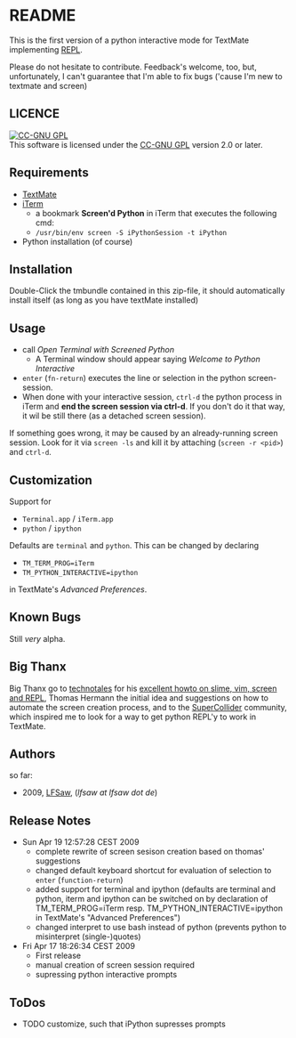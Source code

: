
# README #

This is the first version of a python interactive mode for TextMate implementing [REPL](http://en.wikipedia.org/wiki/REPL).

Please do not hesitate to contribute.
Feedback's welcome, too, but, unfortunately, I can't guarantee that I'm able to fix bugs ('cause I'm new to textmate and screen)

## LICENCE ##

<a href="http://creativecommons.org/licenses/GPL/2.0/">
<img alt="CC-GNU GPL" border="0" src="http://creativecommons.org/images/public/cc-GPL-a.png" /></a><br />
This software is licensed under the <a href="http://creativecommons.org/licenses/GPL/2.0/">CC-GNU GPL</a> version 2.0 or later.

## Requirements ##

- [TextMate](http://macromates.com/)
- [iTerm](http://iterm.sourceforge.net)
	- a bookmark **Screen'd Python** in iTerm that executes the following cmd:
	- `/usr/bin/env screen -S iPythonSession -t iPython`
- Python installation (of course)

## Installation ##

Double-Click the tmbundle contained in this zip-file, it should automatically install itself (as long as you have textMate installed)

## Usage ##

<!-- - Open iTerm
- Create new session by executing the bookmark **Screen'd Python**. -->

- call *Open Terminal with Screened Python*
	- A Terminal window should appear saying *Welcome to Python Interactive*
- `enter` (`fn-return`) executes the line or selection in the python screen-session.
- When done with your interactive session, `ctrl-d` the python process in iTerm and **end the screen session via ctrl-d**. If you don't do it that way, it wil be still there (as a detached screen session).

If something goes wrong, it may be caused by an already-running screen session. Look for it via `screen -ls` and kill it by attaching (`screen -r <pid>`) and `ctrl-d`.

## Customization ##

Support for 

- `Terminal.app` / `iTerm.app`
- `python` / `ipython` 

Defaults are `terminal` and `python`.
This can be changed by declaring

- `TM_TERM_PROG=iTerm` 
- `TM_PYTHON_INTERACTIVE=ipython` 

in TextMate's *Advanced Preferences*.


## Known Bugs ##

Still _very_ alpha.

## Big Thanx ##

Big Thanx go to [technotales](http://technotales.wordpress.com) for his [excellent howto on slime, vim, screen and REPL](http://technotales.wordpress.com/2007/10/03/like-slime-for-vim/), 
Thomas Hermann the initial idea and suggestions on how to automate the screen creation process, and to the [SuperCollider](http://supercollider.sf.net) community, which inspired me to look for a way to get python REPL'y to work in TextMate.

## Authors ##

so far:

- 2009, [LFSaw](http://LFSaw.de), (*lfsaw at lfsaw dot de*)

## Release Notes ##

- Sun Apr 19 12:57:28 CEST 2009
	- complete rewrite of screen sesison creation based on thomas' suggestions
	- changed default keyboard shortcut for evaluation of selection to `enter` (`function-return`)
	- added support for terminal and ipython (defaults are terminal and python, iterm and ipython can be switched on by declaration of TM_TERM_PROG=iTerm resp. TM_PYTHON_INTERACTIVE=ipython in TextMate's "Advanced Preferences")
	- changed interpret to use bash instead of python (prevents python to misinterpret (single-)quotes)
- Fri Apr 17 18:26:34 CEST 2009
	- First release
	- manual creation of screen session required
	- supressing python interactive prompts

## ToDos ##

- TODO customize, such that iPython supresses prompts